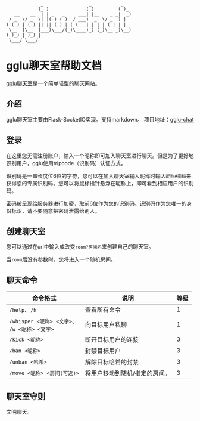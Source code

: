 ```text
             _                 _           _   
            (_ )              ( )         ( )_ 
   __    __  | | _   _     ___| |__    _ _|  _)
 / _  \/ _  \| |( ) ( )  / ___)  _  \/ _  ) |  
( (_) | (_) || || (_) |_( (___| | | | (_| | |_ 
 \__  |\__  |___)\___/(_)\____)_) (_)\__ _)\__)
( )_) | )_) |                                  
 \___/ \___/                                   
```

# gglu聊天室帮助文档

[gglu聊天室](https://chat.bujijam.ga/)是一个简单轻型的聊天网站。

## 介绍

gglu聊天室主要由Flask-SocketIO实现。支持markdown。
项目地址：[gglu-chat](https://github.com/gglu-chat/main)

## 登录

在这里您无需注册账户，输入一个昵称即可加入聊天室进行聊天。但是为了更好地识别用户，gglu使用tripcode（识别码）认证方式。

识别码是一串长度位6位的字符，您可以在加入聊天室输入昵称时输入`昵称#密码`来获得您的专属识别码。您可以将鼠标指针悬浮在昵称上，即可看到相应用户的识别码。

密码被呈现给服务器进行加密，取前6位作为您的识别码。识别码作为您唯一的身份标识，请不要随意把密码泄露给别人。

## 创建聊天室

您可以通过在url中输入或改变`room?房间名`来创建自己的聊天室。

当`room`后没有参数时，您将进入一个随机房间。

## 聊天命令

|命令格式|说明|等级|
|--------|----|----|
|`/help`、`/h`|查看所有命令|1|
|`/whisper <昵称> <文字>`、<br>`/w <昵称> <文字>`|向目标用户私聊|1|
|`/kick <昵称>`|断开目标用户的连接|3|
|`/ban <昵称>`|封禁目标用户|3|
|`/unban <哈希>`|解除目标哈希的封禁|3|
|`/move <昵称> <房间(可选)>`|将用户移动到随机/指定的房间。|3|

## 聊天室守则

文明聊天。
